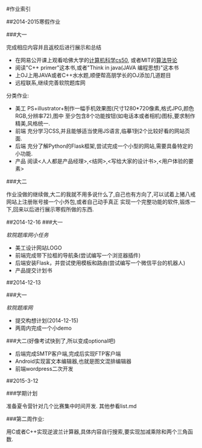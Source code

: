 #作业索引

##2014-2015寒假作业

###大一


完成相应内容并且返校后进行展示和总结

*   在网易公开课上观看哈佛大学的[计算机科学cs50](http://v.163.com/special/opencourse/cs50.html),
或者MIT的[算法导论](http://v.163.com/special/opencourse/algorithms.html)
*   阅读"C++ primer"这本书,或者"Think in java(JAVA 编程思想)"这本书
*   上OJ上用JAVA或者C++水水题,顺便帮高朋学长的OJ添加几道题目
*   远程联系,继续完善软院题库网

分类作业:

*   美工 PS+illustrator+制作一幅手机效果图(尺寸1280\*720像素,格式JPG,颜色RGB,分辨率72),图中
至少包含8个功能按钮(如电话本或者相机)图标,要求制作精美,风格统一.
*   前端 充分学习CSS,并且能够适当使用JS语言,临摹1到2个比较好看的网站页面.
*   后端 充分了解Python的Flask框架,尝试完成一个小型的网站,需要具备特定的小功能.
*   产品 阅读<人人都是产品经理>,<结网>,<写给大家的设计书>,<用户体验的要素>

###大二


作业没做的继续做,大二的我就不用多说什么了,自己也有方向了,可以试着上猪八戒网站上注册账号接一个小外包,或者自己动手真正
实现一个完整功能的软件,锻炼一下,回来以后进行展示寒假所做的东西.

##2014-12-16
###大一

_软院题库网小任务_

*  美工设计网站LOGO
*  前端完成带下拉框的导航条(尝试编写一个浏览器插件)
*  后端安装Flask，并尝试使用模板和路由(尝试编写一个微信平台的机器人)
*  产品提交计划书

##2014-12-13

###大一

_软院题库网_

*  提交构想计划(2014-12-15)
*  两周内完成一个小demo

###大二(好像考试快到了,所以变成optional吧)

*   后端完成SMTP客户端,完成后实现FTP客户端
*   Android实现富文本编辑器,也就是图文混排编辑器
*   前端wordpress二次开发

##2015-3-12

###学期计划

准备夏令营针对几个比赛集中时间开发.
其他参看list.md

###第二周作业:

用C或者C++实现逆波兰计算器,具体内容自行搜索,要实现加减乘除和两个三角函数.
